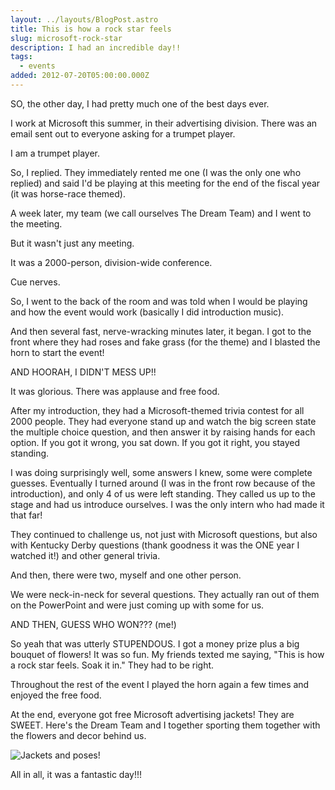 ```yaml
---
layout: ../layouts/BlogPost.astro
title: This is how a rock star feels
slug: microsoft-rock-star
description: I had an incredible day!!
tags:
  - events
added: 2012-07-20T05:00:00.000Z
---
```


SO, the other day, I had pretty much one of the best days ever.

I work at Microsoft this summer, in their advertising division. There was an email sent out to everyone asking for a trumpet player.

I am a trumpet player.

So, I replied. They immediately rented me one (I was the only one who replied) and said I'd be playing at this meeting for the end of the fiscal year (it was horse-race themed).

A week later, my team (we call ourselves The Dream Team) and I went to the meeting.

But it wasn't just any meeting.

It was a 2000-person, division-wide conference.

Cue nerves.

So, I went to the back of the room and was told when I would be playing and how the event would work (basically I did introduction music).

And then several fast, nerve-wracking minutes later, it began. I got to the front where they had roses and fake grass (for the theme) and I blasted the horn to start the event!

AND HOORAH, I DIDN'T MESS UP!!

It was glorious. There was applause and free food.

After my introduction, they had a Microsoft-themed trivia contest for all 2000 people. They had everyone stand up and watch the big screen state the multiple choice question, and then answer it by raising hands for each option. If you got it wrong, you sat down. If you got it right, you stayed standing.

I was doing surprisingly well, some answers I knew, some were complete guesses. Eventually I turned around (I was in the front row because of the introduction), and only 4 of us were left standing. They called us up to the stage and had us introduce ourselves. I was the only intern who had made it that far!

They continued to challenge us, not just with Microsoft questions, but also with Kentucky Derby questions (thank goodness it was the ONE year I watched it!) and other general trivia.

And then, there were two, myself and one other person.

We were neck-in-neck for several questions. They actually ran out of them on the PowerPoint and were just coming up with some for us.

AND THEN, GUESS WHO WON??? (me!)

So yeah that was utterly STUPENDOUS. I got a money prize plus a big bouquet of flowers! It was so fun. My friends texted me saying, "This is how a rock star feels. Soak it in." They had to be right.

Throughout the rest of the event I played the horn again a few times and enjoyed the free food.

At the end, everyone got free Microsoft advertising jackets! They are SWEET. Here's the Dream Team and I together sporting them together with the flowers and decor behind us.

![Jackets and poses!](/assets/dream-team.jpeg)

All in all, it was a fantastic day!!!
